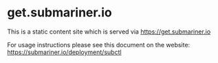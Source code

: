 # get.submariner.io

 This is a static content site which is served via https://get.submariner.io
 
 For usage instructions please see this document on the website: https://submariner.io/deployment/subctl
